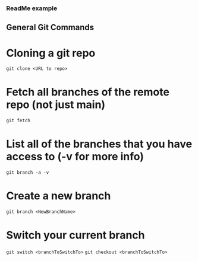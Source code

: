 ### ReadMe example

## General Git Commands
# Cloning a git repo
```git clone <URL to repo>```

# Fetch all branches of the remote repo (not just main)
```git fetch```

# List all of the branches that you have access to (-v for more info)
```git branch -a -v```

# Create a new branch
```git branch <NewBranchName>```

# Switch your current branch
```git switch <branchToSwitchTo>```
```git checkout <branchToSwitchTo>```